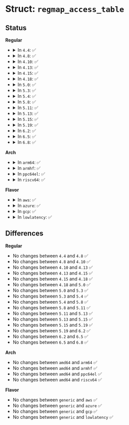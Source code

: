 # Struct: <code>regmap_access_table</code>

## Status
<b>Regular</b>
<ul>
<li>
<details>
<summary>In <code>4.4</code>: ✅</summary>

```c
struct regmap_access_table {
    const struct regmap_range *yes_ranges;
    unsigned int n_yes_ranges;
    const struct regmap_range *no_ranges;
    unsigned int n_no_ranges;
};
```
</details>
</li>
<li>
<details>
<summary>In <code>4.8</code>: ✅</summary>

```c
struct regmap_access_table {
    const struct regmap_range *yes_ranges;
    unsigned int n_yes_ranges;
    const struct regmap_range *no_ranges;
    unsigned int n_no_ranges;
};
```
</details>
</li>
<li>
<details>
<summary>In <code>4.10</code>: ✅</summary>

```c
struct regmap_access_table {
    const struct regmap_range *yes_ranges;
    unsigned int n_yes_ranges;
    const struct regmap_range *no_ranges;
    unsigned int n_no_ranges;
};
```
</details>
</li>
<li>
<details>
<summary>In <code>4.13</code>: ✅</summary>

```c
struct regmap_access_table {
    const struct regmap_range *yes_ranges;
    unsigned int n_yes_ranges;
    const struct regmap_range *no_ranges;
    unsigned int n_no_ranges;
};
```
</details>
</li>
<li>
<details>
<summary>In <code>4.15</code>: ✅</summary>

```c
struct regmap_access_table {
    const struct regmap_range *yes_ranges;
    unsigned int n_yes_ranges;
    const struct regmap_range *no_ranges;
    unsigned int n_no_ranges;
};
```
</details>
</li>
<li>
<details>
<summary>In <code>4.18</code>: ✅</summary>

```c
struct regmap_access_table {
    const struct regmap_range *yes_ranges;
    unsigned int n_yes_ranges;
    const struct regmap_range *no_ranges;
    unsigned int n_no_ranges;
};
```
</details>
</li>
<li>
<details>
<summary>In <code>5.0</code>: ✅</summary>

```c
struct regmap_access_table {
    const struct regmap_range *yes_ranges;
    unsigned int n_yes_ranges;
    const struct regmap_range *no_ranges;
    unsigned int n_no_ranges;
};
```
</details>
</li>
<li>
<details>
<summary>In <code>5.3</code>: ✅</summary>

```c
struct regmap_access_table {
    const struct regmap_range *yes_ranges;
    unsigned int n_yes_ranges;
    const struct regmap_range *no_ranges;
    unsigned int n_no_ranges;
};
```
</details>
</li>
<li>
<details>
<summary>In <code>5.4</code>: ✅</summary>

```c
struct regmap_access_table {
    const struct regmap_range *yes_ranges;
    unsigned int n_yes_ranges;
    const struct regmap_range *no_ranges;
    unsigned int n_no_ranges;
};
```
</details>
</li>
<li>
<details>
<summary>In <code>5.8</code>: ✅</summary>

```c
struct regmap_access_table {
    const struct regmap_range *yes_ranges;
    unsigned int n_yes_ranges;
    const struct regmap_range *no_ranges;
    unsigned int n_no_ranges;
};
```
</details>
</li>
<li>
<details>
<summary>In <code>5.11</code>: ✅</summary>

```c
struct regmap_access_table {
    const struct regmap_range *yes_ranges;
    unsigned int n_yes_ranges;
    const struct regmap_range *no_ranges;
    unsigned int n_no_ranges;
};
```
</details>
</li>
<li>
<details>
<summary>In <code>5.13</code>: ✅</summary>

```c
struct regmap_access_table {
    const struct regmap_range *yes_ranges;
    unsigned int n_yes_ranges;
    const struct regmap_range *no_ranges;
    unsigned int n_no_ranges;
};
```
</details>
</li>
<li>
<details>
<summary>In <code>5.15</code>: ✅</summary>

```c
struct regmap_access_table {
    const struct regmap_range *yes_ranges;
    unsigned int n_yes_ranges;
    const struct regmap_range *no_ranges;
    unsigned int n_no_ranges;
};
```
</details>
</li>
<li>
<details>
<summary>In <code>5.19</code>: ✅</summary>

```c
struct regmap_access_table {
    const struct regmap_range *yes_ranges;
    unsigned int n_yes_ranges;
    const struct regmap_range *no_ranges;
    unsigned int n_no_ranges;
};
```
</details>
</li>
<li>
<details>
<summary>In <code>6.2</code>: ✅</summary>

```c
struct regmap_access_table {
    const struct regmap_range *yes_ranges;
    unsigned int n_yes_ranges;
    const struct regmap_range *no_ranges;
    unsigned int n_no_ranges;
};
```
</details>
</li>
<li>
<details>
<summary>In <code>6.5</code>: ✅</summary>

```c
struct regmap_access_table {
    const struct regmap_range *yes_ranges;
    unsigned int n_yes_ranges;
    const struct regmap_range *no_ranges;
    unsigned int n_no_ranges;
};
```
</details>
</li>
<li>
<details>
<summary>In <code>6.8</code>: ✅</summary>

```c
struct regmap_access_table {
    const struct regmap_range *yes_ranges;
    unsigned int n_yes_ranges;
    const struct regmap_range *no_ranges;
    unsigned int n_no_ranges;
};
```
</details>
</li>
</ul>
<b>Arch</b>
<ul>
<li>
<details>
<summary>In <code>arm64</code>: ✅</summary>

```c
struct regmap_access_table {
    const struct regmap_range *yes_ranges;
    unsigned int n_yes_ranges;
    const struct regmap_range *no_ranges;
    unsigned int n_no_ranges;
};
```
</details>
</li>
<li>
<details>
<summary>In <code>armhf</code>: ✅</summary>

```c
struct regmap_access_table {
    const struct regmap_range *yes_ranges;
    unsigned int n_yes_ranges;
    const struct regmap_range *no_ranges;
    unsigned int n_no_ranges;
};
```
</details>
</li>
<li>
<details>
<summary>In <code>ppc64el</code>: ✅</summary>

```c
struct regmap_access_table {
    const struct regmap_range *yes_ranges;
    unsigned int n_yes_ranges;
    const struct regmap_range *no_ranges;
    unsigned int n_no_ranges;
};
```
</details>
</li>
<li>
<details>
<summary>In <code>riscv64</code>: ✅</summary>

```c
struct regmap_access_table {
    const struct regmap_range *yes_ranges;
    unsigned int n_yes_ranges;
    const struct regmap_range *no_ranges;
    unsigned int n_no_ranges;
};
```
</details>
</li>
</ul>
<b>Flavor</b>
<ul>
<li>
<details>
<summary>In <code>aws</code>: ✅</summary>

```c
struct regmap_access_table {
    const struct regmap_range *yes_ranges;
    unsigned int n_yes_ranges;
    const struct regmap_range *no_ranges;
    unsigned int n_no_ranges;
};
```
</details>
</li>
<li>
<details>
<summary>In <code>azure</code>: ✅</summary>

```c
struct regmap_access_table {
    const struct regmap_range *yes_ranges;
    unsigned int n_yes_ranges;
    const struct regmap_range *no_ranges;
    unsigned int n_no_ranges;
};
```
</details>
</li>
<li>
<details>
<summary>In <code>gcp</code>: ✅</summary>

```c
struct regmap_access_table {
    const struct regmap_range *yes_ranges;
    unsigned int n_yes_ranges;
    const struct regmap_range *no_ranges;
    unsigned int n_no_ranges;
};
```
</details>
</li>
<li>
<details>
<summary>In <code>lowlatency</code>: ✅</summary>

```c
struct regmap_access_table {
    const struct regmap_range *yes_ranges;
    unsigned int n_yes_ranges;
    const struct regmap_range *no_ranges;
    unsigned int n_no_ranges;
};
```
</details>
</li>
</ul>

## Differences
<b>Regular</b>
<ul>
<li>
No changes between <code>4.4</code> and <code>4.8</code> ✅
</li>
<li>
No changes between <code>4.8</code> and <code>4.10</code> ✅
</li>
<li>
No changes between <code>4.10</code> and <code>4.13</code> ✅
</li>
<li>
No changes between <code>4.13</code> and <code>4.15</code> ✅
</li>
<li>
No changes between <code>4.15</code> and <code>4.18</code> ✅
</li>
<li>
No changes between <code>4.18</code> and <code>5.0</code> ✅
</li>
<li>
No changes between <code>5.0</code> and <code>5.3</code> ✅
</li>
<li>
No changes between <code>5.3</code> and <code>5.4</code> ✅
</li>
<li>
No changes between <code>5.4</code> and <code>5.8</code> ✅
</li>
<li>
No changes between <code>5.8</code> and <code>5.11</code> ✅
</li>
<li>
No changes between <code>5.11</code> and <code>5.13</code> ✅
</li>
<li>
No changes between <code>5.13</code> and <code>5.15</code> ✅
</li>
<li>
No changes between <code>5.15</code> and <code>5.19</code> ✅
</li>
<li>
No changes between <code>5.19</code> and <code>6.2</code> ✅
</li>
<li>
No changes between <code>6.2</code> and <code>6.5</code> ✅
</li>
<li>
No changes between <code>6.5</code> and <code>6.8</code> ✅
</li>
</ul>
<b>Arch</b>
<ul>
<li>
No changes between <code>amd64</code> and <code>arm64</code> ✅
</li>
<li>
No changes between <code>amd64</code> and <code>armhf</code> ✅
</li>
<li>
No changes between <code>amd64</code> and <code>ppc64el</code> ✅
</li>
<li>
No changes between <code>amd64</code> and <code>riscv64</code> ✅
</li>
</ul>
<b>Flavor</b>
<ul>
<li>
No changes between <code>generic</code> and <code>aws</code> ✅
</li>
<li>
No changes between <code>generic</code> and <code>azure</code> ✅
</li>
<li>
No changes between <code>generic</code> and <code>gcp</code> ✅
</li>
<li>
No changes between <code>generic</code> and <code>lowlatency</code> ✅
</li>
</ul>
